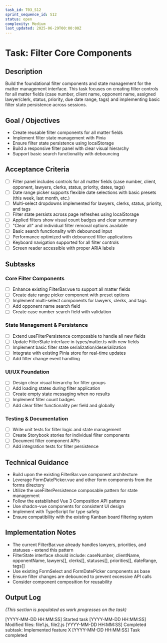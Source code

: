 ```yaml
---
task_id: T03_S12
sprint_sequence_id: S12
status: open
complexity: Medium
last_updated: 2025-06-29T00:00:00Z
---
```


# Task: Filter Core Components

## Description
Build the foundational filter components and state management for the matter management interface. This task focuses on creating filter controls for all matter fields (case number, client name, opponent name, assigned lawyer/clerk, status, priority, due date range, tags) and implementing basic filter state persistence across sessions.

## Goal / Objectives
- Create reusable filter components for all matter fields
- Implement filter state management with Pinia
- Ensure filter state persistence using localStorage
- Build a responsive filter panel with clear visual hierarchy
- Support basic search functionality with debouncing

## Acceptance Criteria
- [ ] Filter panel includes controls for all matter fields (case number, client, opponent, lawyers, clerks, status, priority, dates, tags)
- [ ] Date range picker supports flexible date selections with basic presets (this week, last month, etc.)
- [ ] Multi-select dropdowns implemented for lawyers, clerks, status, priority, and tags
- [ ] Filter state persists across page refreshes using localStorage
- [ ] Applied filters show visual count badges and clear summary
- [ ] "Clear all" and individual filter removal options available
- [ ] Basic search functionality with debounced input
- [ ] Performance optimized with debounced filter applications
- [ ] Keyboard navigation supported for all filter controls
- [ ] Screen reader accessible with proper ARIA labels

## Subtasks
### Core Filter Components
- [ ] Enhance existing FilterBar.vue to support all matter fields
- [ ] Create date range picker component with preset options
- [ ] Implement multi-select components for lawyers, clerks, and tags
- [ ] Add opponent name search field
- [ ] Create case number search field with validation

### State Management & Persistence
- [ ] Extend useFilterPersistence composable to handle all new fields
- [ ] Update FilterState interface in types/matter.ts with new fields
- [ ] Implement basic filter state serialization/deserialization
- [ ] Integrate with existing Pinia store for real-time updates
- [ ] Add filter change event handling

### UI/UX Foundation
- [ ] Design clear visual hierarchy for filter groups
- [ ] Add loading states during filter application
- [ ] Create empty state messaging when no results
- [ ] Implement filter count badges
- [ ] Add clear filter functionality per field and globally

### Testing & Documentation
- [ ] Write unit tests for filter logic and state management
- [ ] Create Storybook stories for individual filter components
- [ ] Document filter component APIs
- [ ] Add integration tests for filter persistence

## Technical Guidance
- Build upon the existing FilterBar.vue component architecture
- Leverage FormDatePicker.vue and other form components from the forms directory
- Utilize the useFilterPersistence composable pattern for state management
- Follow the established Vue 3 Composition API patterns
- Use shadcn-vue components for consistent UI design
- Implement with TypeScript for type safety
- Ensure compatibility with the existing Kanban board filtering system

## Implementation Notes
- The current FilterBar.vue already handles lawyers, priorities, and statuses - extend this pattern
- FilterState interface should include: caseNumber, clientName, opponentName, lawyers[], clerks[], statuses[], priorities[], dateRange, tags[]
- Use existing FormSelect and FormDatePicker components as base
- Ensure filter changes are debounced to prevent excessive API calls
- Consider component composition for reusability

## Output Log
*(This section is populated as work progresses on the task)*

[YYYY-MM-DD HH:MM:SS] Started task
[YYYY-MM-DD HH:MM:SS] Modified files: file1.js, file2.js
[YYYY-MM-DD HH:MM:SS] Completed subtask: Implemented feature X
[YYYY-MM-DD HH:MM:SS] Task completed